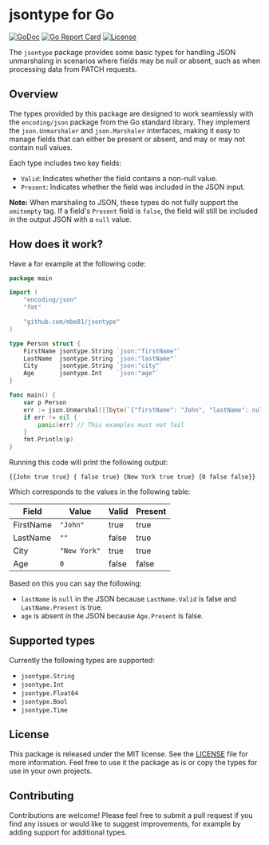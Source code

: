 # jsontype for Go

[![GoDoc](https://godoc.org/github.com/mbe81/jsontype?status.svg)](https://godoc.org/github.com/mbe81/jsontype)
[![Go Report Card](https://goreportcard.com/badge/github.com/mbe81/jsontype)](https://goreportcard.com/report/github.com/mbe81/jsontype)
[![License](https://img.shields.io/badge/License-MIT-blue.svg)](LICENSE)

The `jsontype` package provides some basic types for handling JSON unmarshaling in scenarios where fields may be null or absent, such as when processing data from PATCH requests.

## Overview

The types provided by this package are designed to work seamlessly with the `encoding/json` package from the Go standard library. They implement the `json.Unmarshaler` and `json.Marshaler` interfaces, making it easy to manage fields that can either be present or absent, and may or may not contain null values.

Each type includes two key fields:

- `Valid`: Indicates whether the field contains a non-null value.
- `Present`: Indicates whether the field was included in the JSON input.

**Note:** When marshaling to JSON, these types do not fully support the `omitempty` tag. If a field's `Present` field is `false`, the field will still be included in the output JSON with a `null` value.

## How does it work?

Have a for example at the following code:
```go
package main

import (
	"encoding/json"
	"fmt"

	"github.com/mbe81/jsontype"
)

type Person struct {
	FirstName jsontype.String `json:"firstName"`
	LastName  jsontype.String `json:"lastName"`
	City      jsontype.String `json:"city"`
	Age       jsontype.Int    `json:"age"`
}

func main() {
	var p Person
	err := json.Unmarshal([]byte(`{"firstName": "John", "lastName": null, "city": "New York"}`), &p)
	if err != nil {
		panic(err) // This examples must not fail
	}
	fmt.Println(p)
}
```

Running this code will print the following output:

```
{{John true true} { false true} {New York true true} {0 false false}}
```

Which corresponds to the values in the following table:

| Field     | Value        | Valid | Present |
|-----------|--------------|-------|---------|
| FirstName | `"John"`     | true  | true    |
| LastName  | `""`         | false | true    |
| City      | `"New York"` | true  | true    |
| Age       | `0`          | false | false   |

Based on this you can say the following:
- `lastName` is `null` in the JSON because `LastName.Valid` is false and `LastName.Present` is true.
- `age` is absent in the JSON because `Age.Present` is false.

## Supported types

Currently the following types are supported:

- `jsontype.String`
- `jsontype.Int`
- `jsontype.Float64`
- `jsontype.Bool`
- `jsontype.Time`

## License

This package is released under the MIT license. See the [LICENSE](LICENSE) file for more information. Feel free to use it the package as is or copy the types for use in your own projects.

## Contributing

Contributions are welcome! Please feel free to submit a pull request if you find any issues or would like to suggest improvements, for example by adding support for additional types.
